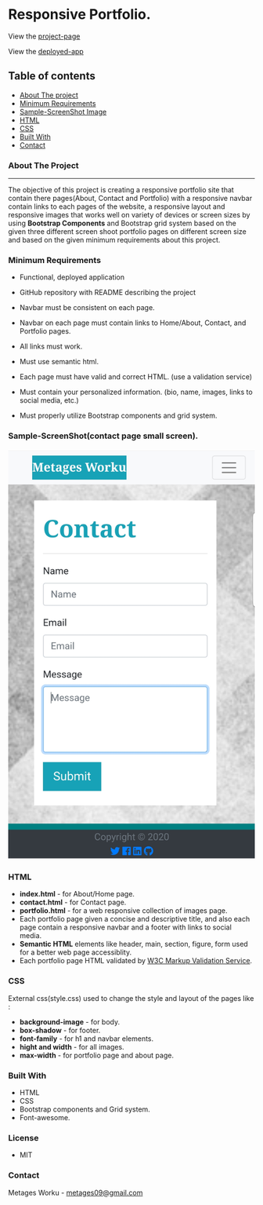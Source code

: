 # Responsive Portfolio.
View the [project-page](https://github.com/Mgithub89/HW2-ResponsivePortfolio)

View the [deployed-app](https://mgithub89.github.io/Responsive_Portfolio/)

## Table of contents
   * [About The project](#About-The-Project)
   * [Minimum Requirements](#Minimum-Requirements)
   * [Sample-ScreenShot Image](#Sample-ScreenShot-Image)
   * [HTML](#HTML)
   * [CSS](#CSS)
   * [Built With](#Built-With)
   * [Contact](#Contact)

### About The Project
---
   The objective of this project is creating a responsive portfolio site that contain there pages(About, Contact and Portfolio) with a responsive navbar contain links to each pages of the website, a responsive layout and responsive images that works well on variety of devices or screen sizes by using **Bootstrap Components** and Bootstrap grid system based on the given three different screen shoot portfolio pages on different screen size and based on the given minimum requirements about this project. 

###  Minimum Requirements

* Functional, deployed application

* GitHub repository with README describing the project

* Navbar must be consistent on each page.

* Navbar on each page must contain links to Home/About, Contact, and Portfolio pages.

* All links must work.

* Must use semantic html.

* Each page must have valid and correct HTML. (use a validation service)

* Must contain your personalized information. (bio, name, images, links to social media, etc.)

* Must properly utilize Bootstrap components and grid system.

### Sample-ScreenShot(contact page small screen).
![min req](Assets/images/contactp-screenshot.jpg)

### HTML
* **index.html** - for About/Home page.
* **contact.html** - for Contact page.
* **portfolio.html** - for a web responsive collection of images page.
* Each portfolio page given a concise and descriptive title, and also each page contain a responsive navbar and a footer with links to social media.
* **Semantic HTML** elements like header, main, section, figure, form used for a better web page accessiblity.
* Each portfolio page HTML validated by [W3C Markup Validation Service](https://validator.w3.org/).

### CSS
 External css(style.css) used to change the style and layout of the pages like :
   * **background-image** - for body.
   * **box-shadow** - for footer.
   * **font-family** - for h1 and navbar elements.
   * **hight and width** - for all images.
   * **max-width** - for portfolio page and about page.

 ### Built With
 * HTML
 * CSS
 * Bootstrap components and Grid system.
 * Font-awesome.

 ### License
  * MIT

 ### Contact
 Metages Worku - [metages09@gmail.com](mailto:metages09@gmail.com)

